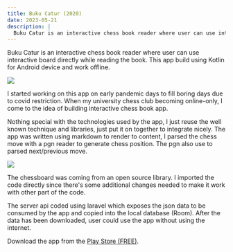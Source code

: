 ```yaml
---
title: Buku Catur (2020)
date: 2023-05-21
description: |
  Buku Catur is an interactive chess book reader where user can use interactive board directly while reading the book. 
---
```


Buku Catur is an interactive chess book reader where user can use interactive board directly while reading the book. This app build using Kotlin for Android device and work offline.  

<img src="/images/portfolios/bukucatur-1.jpg" class="h-96 w-full object-cover"/>

I started working on this app on early pandemic days to fill boring days due to covid restriction. When my university chess club becoming online-only, I come to the idea of building interactive chess book app. 

Nothing special with the technologies used by the app, I just reuse the well known technique and libraries, just put it on together to integrate nicely. The app was written using markdown to render to content, I parsed the chess move with a pgn reader to generate chess position. The pgn also use to parsed next/previous move. 

<img src="/images/portfolios/bukucatur-2.jpg" class="h-96 w-full object-cover"/>

The chessboard was coming from an open source library. I imported the code directly since there's some additional changes needed to make it work with other part of the code. 

The server api coded using laravel which exposes the json data to be consumed by the app and copied into the local database (Room). After the data has been downloaded, user could use the app without using the internet. 

Download the app from the <a href="https://play.google.com/store/apps/details?id=id.ciptakreasilabs.bukucatur" target="_blank">Play Store (FREE)</a>.